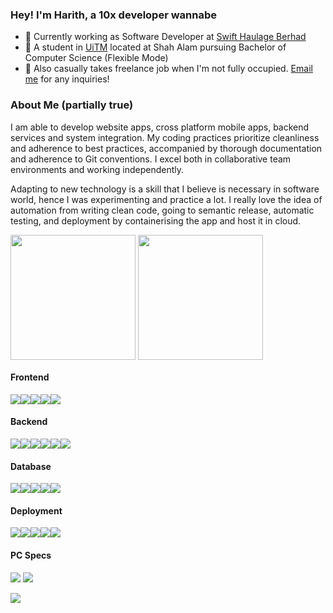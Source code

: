 ### Hey! I'm Harith, a 10x developer wannabe

- 🏢 Currently working as Software Developer at [Swift Haulage Berhad](https://swiftlogistics.com.my/)
- 🏫 A student in [UiTM](https://uitm.edu.my/index.php/en/) located at Shah Alam pursuing Bachelor of Computer Science (Flexible Mode)
- 🎨 Also casually takes freelance job when I'm not fully occupied. <a href="mailto:hrithiqball@gmail.com">Email me</a> for any inquiries!

### About Me (partially true)

I am able to develop website apps, cross platform mobile apps, backend services and system integration. My coding practices prioritize cleanliness and adherence to best practices, accompanied by thorough documentation and adherence to Git conventions. I excel both in collaborative team environments and working independently.

Adapting to new technology is a skill that I believe is necessary in software world, hence I was experimenting and practice a lot. I really love the idea of automation from writing clean code, going to semantic release, automatic testing, and deployment by containerising the app and host it in cloud.

<span>
  <img height=200 align="center" src="https://github-readme-stats.vercel.app/api?username=hrithiqball&show_icons=true&rank_icon=percentile&show=prs_merged,prs_merged_percentage&hide=contribs" />
</span>
<span>
  <img height=200 align="center" src="https://github-readme-stats.vercel.app/api/top-langs?username=hrithiqball&layout=compact&langs_count=8&card_width=320&hide=html,scss,plpgsql,css" />
</span>

#### Frontend

<div style="display: flex">
<img src="https://img.shields.io/badge/React-20232A?style=for-the-badge&logo=react&logoColor=61DAFB" />
<img src="https://img.shields.io/badge/Expo-1B1F23?style=for-the-badge&logo=expo&logoColor=white" />
<img src="https://img.shields.io/badge/Angular-DD0031?style=for-the-badge&logo=angular&logoColor=white" />
<img src="https://img.shields.io/badge/shadcn%2Fui-000000?style=for-the-badge&logo=shadcnui&logoColor=white" />
<img src="https://img.shields.io/badge/Tailwind_CSS-38B2AC?style=for-the-badge&logo=tailwind-css&logoColor=white" />
</div>

#### Backend

<div style="display: flex">
<img src="https://img.shields.io/badge/Node%20js-339933?style=for-the-badge&logo=nodedotjs&logoColor=white" />
<img src="https://img.shields.io/badge/.NET-512BD4?style=for-the-badge&logo=dotnet&logoColor=white" />
<img src="https://img.shields.io/badge/Elastic-005571?style=for-the-badge&logo=elastic&logoColor=white" />
<img src="https://img.shields.io/badge/GraphQl-E10098?style=for-the-badge&logo=graphql&logoColor=white" />
<img src="https://img.shields.io/badge/JWT-000000?style=for-the-badge&logo=JSON%20web%20tokens&logoColor=white" />
<img src="https://img.shields.io/badge/Prisma-3982CE?style=for-the-badge&logo=Prisma&logoColor=white" />
</div>

#### Database

<div style="display: flex">
<img src="https://img.shields.io/badge/PostgreSQL-316192?style=for-the-badge&logo=postgresql&logoColor=white" />
<img src="https://img.shields.io/badge/MongoDB-4EA94B?style=for-the-badge&logo=mongodb&logoColor=white" />
<img src="https://img.shields.io/badge/MSSQL-CC2927?style=for-the-badge&logo=databricks&logoColor=white" />
<img src="https://img.shields.io/badge/MySQL-005C84?style=for-the-badge&logo=mysql&logoColor=white" />
<img src="https://img.shields.io/badge/redis-CC0000.svg?&style=for-the-badge&logo=redis&logoColor=white" />

</div>

#### Deployment

<div style="display: flex">
<img src="https://img.shields.io/badge/Docker-2CA5E0?style=for-the-badge&logo=docker&logoColor=white" />
<img src="https://img.shields.io/badge/IIS-CC2927?style=for-the-badge&logo=databricks&logoColor=white" />
<img src="https://img.shields.io/badge/Nginx-009639?style=for-the-badge&logo=nginx&logoColor=white" />
<img src="https://img.shields.io/badge/Google_Cloud-4285F4?style=for-the-badge&logo=google-cloud&logoColor=white" />

<img src="https://img.shields.io/badge/Digital_Ocean-0080FF?style=for-the-badge&logo=DigitalOcean&logoColor=white" />
</div>

#### PC Specs

<img src="https://img.shields.io/badge/Debian-A81D33?style=for-the-badge&logo=debian&logoColor=white" />
<img src="https://img.shields.io/badge/Zshell-121011?style=for-the-badge&logo=zsh&logoColor=white" />

<a title="System requirements and Rate my PC tool - all at PCGameBenchmark" href="https://www.pcgamebenchmark.com/ratemypc?cpu=amd-ryzen-7-5800x&memory=32gb&gpu=nvidia-geforce-rtx-3080&platform=windows"><img src="https://www.pcgamebenchmark.com/signature/amd-ryzen-7-5800x/32gb/nvidia-geforce-rtx-3080/forum.png"></a>
